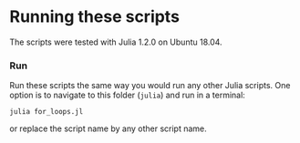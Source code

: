 # Running these scripts

The scripts were tested with Julia 1.2.0 on Ubuntu 18.04.

### Run
Run these scripts the same way you would run any other Julia scripts. One option is to navigate to this folder (`julia`) and run in a terminal:
```
julia for_loops.jl
```
or replace the script name by any other script name.
